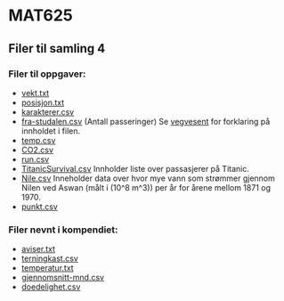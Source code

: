 
# MAT625 

## Filer til samling 4

### Filer til oppgaver:

* [vekt.txt](Data_Data_behandling/vekt.txt)
* [posisjon.txt](Data_behandling/posisjon.txt)
* [karakterer.csv](Data_behandling/karakterer.csv)
* [fra-studalen.csv](Data_behandling/fra-studalen.csv) (Antall passeringer) Se [vegvesent](https://www.vegvesen.no/trafikkdata/start/om-trafikkdata#om-eksport) for forklaring på innholdet i filen.
* [temp.csv](Data_behandling/temp.csv)
* [CO2.csv](Data_behandling/CO2.csv)
* [run.csv](Data_behandling/run.csv)
* [TitanicSurvival.csv](https://vincentarelbundock.github.io/Rdatasets/csv/carData/TitanicSurvival.csv) Innholder liste over passasjerer på Titanic.
* [Nile.csv](https://vincentarelbundock.github.io/Rdatasets/csv/datasets/Nile.csv) Inneholder data over hvor mye vann som strømmer gjennom Nilen ved Aswan (målt i \(10^8 m^3\)) per år for årene mellom 1871 og 1970. 
* [punkt.csv](Data_behandling/punkt.csv)

### Filer nevnt i kompendiet:
* [aviser.txt](Data_behandling/aviser.txt)
* [terningkast.csv](Data_behandling/terningkast.csv)  
* [temperatur.txt](Data_behandling/temperatur.txt)
* [gjennomsnitt-mnd.csv](Data_behandling/gjennomsnitt-mnd.csv)
* [doedelighet.csv](Data_behandling/doedelighet.csv)


